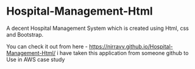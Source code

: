 # Hospital-Management-Html
A decent Hospital Management System which is created using Html, css and Bootstrap.

You can check it out from here - https://nirravv.github.io/Hospital-Management-Html/
i have taken this application from someone github to Use in AWS case study
